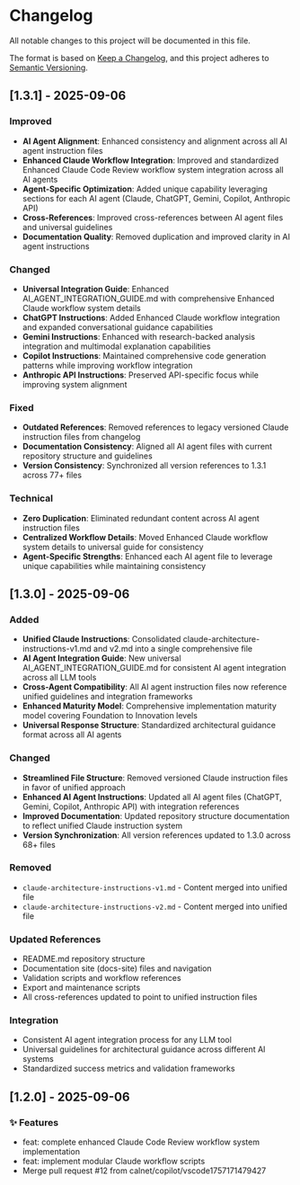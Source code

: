 # Changelog

All notable changes to this project will be documented in this file.

The format is based on [Keep a Changelog](https://keepachangelog.com/en/1.0.0/),
and this project adheres to [Semantic Versioning](https://semver.org/spec/v2.0.0.html).

## [1.3.1] - 2025-09-06

### Improved
- **AI Agent Alignment**: Enhanced consistency and alignment across all AI agent instruction files
- **Enhanced Claude Workflow Integration**: Improved and standardized Enhanced Claude Code Review workflow system integration across all AI agents
- **Agent-Specific Optimization**: Added unique capability leveraging sections for each AI agent (Claude, ChatGPT, Gemini, Copilot, Anthropic API)
- **Cross-References**: Improved cross-references between AI agent files and universal guidelines
- **Documentation Quality**: Removed duplication and improved clarity in AI agent instructions

### Changed
- **Universal Integration Guide**: Enhanced AI_AGENT_INTEGRATION_GUIDE.md with comprehensive Enhanced Claude workflow system details
- **ChatGPT Instructions**: Added Enhanced Claude workflow integration and expanded conversational guidance capabilities
- **Gemini Instructions**: Enhanced with research-backed analysis integration and multimodal explanation capabilities
- **Copilot Instructions**: Maintained comprehensive code generation patterns while improving workflow integration
- **Anthropic API Instructions**: Preserved API-specific focus while improving system alignment

### Fixed
- **Outdated References**: Removed references to legacy versioned Claude instruction files from changelog
- **Documentation Consistency**: Aligned all AI agent files with current repository structure and guidelines
- **Version Consistency**: Synchronized all version references to 1.3.1 across 77+ files

### Technical
- **Zero Duplication**: Eliminated redundant content across AI agent instruction files
- **Centralized Workflow Details**: Moved Enhanced Claude workflow system details to universal guide for consistency
- **Agent-Specific Strengths**: Enhanced each AI agent file to leverage unique capabilities while maintaining consistency

## [1.3.0] - 2025-09-06

### Added
- **Unified Claude Instructions**: Consolidated claude-architecture-instructions-v1.md and v2.md into a single comprehensive file
- **AI Agent Integration Guide**: New universal AI_AGENT_INTEGRATION_GUIDE.md for consistent AI agent integration across all LLM tools
- **Cross-Agent Compatibility**: All AI agent instruction files now reference unified guidelines and integration frameworks
- **Enhanced Maturity Model**: Comprehensive implementation maturity model covering Foundation to Innovation levels
- **Universal Response Structure**: Standardized architectural guidance format across all AI agents

### Changed
- **Streamlined File Structure**: Removed versioned Claude instruction files in favor of unified approach
- **Enhanced AI Agent Instructions**: Updated all AI agent files (ChatGPT, Gemini, Copilot, Anthropic API) with integration references
- **Improved Documentation**: Updated repository structure documentation to reflect unified Claude instruction system
- **Version Synchronization**: All version references updated to 1.3.0 across 68+ files

### Removed
- `claude-architecture-instructions-v1.md` - Content merged into unified file
- `claude-architecture-instructions-v2.md` - Content merged into unified file

### Updated References
- README.md repository structure
- Documentation site (docs-site) files and navigation
- Validation scripts and workflow references
- Export and maintenance scripts
- All cross-references updated to point to unified instruction files

### Integration
- Consistent AI agent integration process for any LLM tool
- Universal guidelines for architectural guidance across different AI systems
- Standardized success metrics and validation frameworks

## [1.2.0] - 2025-09-06

### ✨ Features

- feat: complete enhanced Claude Code Review workflow system implementation
- feat: implement modular Claude workflow scripts
- Merge pull request #12 from calnet/copilot/vscode1757171479427

